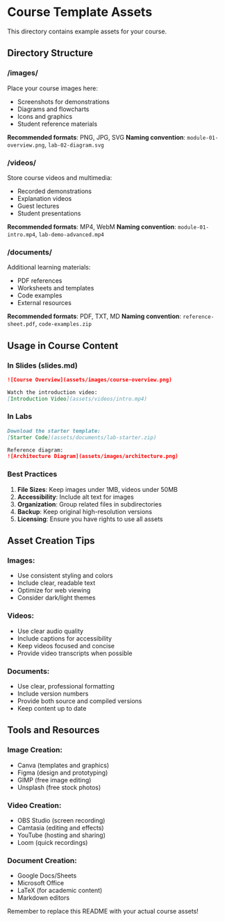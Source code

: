 # Course Template Assets

This directory contains example assets for your course.

## Directory Structure

### /images/
Place your course images here:
- Screenshots for demonstrations
- Diagrams and flowcharts
- Icons and graphics
- Student reference materials

**Recommended formats**: PNG, JPG, SVG
**Naming convention**: `module-01-overview.png`, `lab-02-diagram.svg`

### /videos/
Store course videos and multimedia:
- Recorded demonstrations
- Explanation videos
- Guest lectures
- Student presentations

**Recommended formats**: MP4, WebM
**Naming convention**: `module-01-intro.mp4`, `lab-demo-advanced.mp4`

### /documents/
Additional learning materials:
- PDF references
- Worksheets and templates
- Code examples
- External resources

**Recommended formats**: PDF, TXT, MD
**Naming convention**: `reference-sheet.pdf`, `code-examples.zip`

## Usage in Course Content

### In Slides (slides.md)
```markdown
![Course Overview](assets/images/course-overview.png)

Watch the introduction video:
[Introduction Video](assets/videos/intro.mp4)
```

### In Labs
```markdown
Download the starter template:
[Starter Code](assets/documents/lab-starter.zip)

Reference diagram:
![Architecture Diagram](assets/images/architecture.png)
```

### Best Practices

1. **File Sizes**: Keep images under 1MB, videos under 50MB
2. **Accessibility**: Include alt text for images
3. **Organization**: Group related files in subdirectories
4. **Backup**: Keep original high-resolution versions
5. **Licensing**: Ensure you have rights to use all assets

## Asset Creation Tips

### Images:
- Use consistent styling and colors
- Include clear, readable text
- Optimize for web viewing
- Consider dark/light themes

### Videos:
- Use clear audio quality
- Include captions for accessibility
- Keep videos focused and concise
- Provide video transcripts when possible

### Documents:
- Use clear, professional formatting
- Include version numbers
- Provide both source and compiled versions
- Keep content up to date

## Tools and Resources

### Image Creation:
- Canva (templates and graphics)
- Figma (design and prototyping)
- GIMP (free image editing)
- Unsplash (free stock photos)

### Video Creation:
- OBS Studio (screen recording)
- Camtasia (editing and effects)
- YouTube (hosting and sharing)
- Loom (quick recordings)

### Document Creation:
- Google Docs/Sheets
- Microsoft Office
- LaTeX (for academic content)
- Markdown editors

Remember to replace this README with your actual course assets!